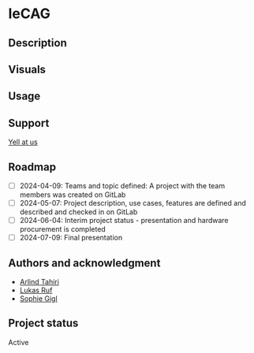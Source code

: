# IeCAG

## Description

## Visuals

## Usage

## Support
[Yell at us](https://inf-git.fh-rosenheim.de/int-ca/sose2024/iecag/-/issues)

## Roadmap
- [ ] 2024-04-09: Teams and topic defined: A project with the team members was created on GitLab
- [ ] 2024-05-07: Project description, use cases, features are defined and described and checked in on GitLab
- [ ] 2024-06-04: Interim project status - presentation and hardware procurement is completed
- [ ] 2024-07-09: Final presentation

## Authors and acknowledgment
- [Arlind Tahiri](https://inf-git.fh-rosenheim.de/studtahiar5766)
- [Lukas Ruf](https://inf-git.fh-rosenheim.de/studrufzlu7742)
- [Sophie Gigl](https://inf-git.fh-rosenheim.de/studgiglso3560)

## Project status
Active

